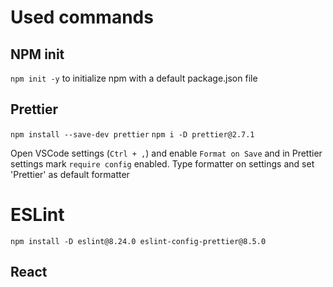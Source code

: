 # Used commands

## NPM init

`npm init -y` to initialize npm with a default package.json file

## Prettier

`npm install --save-dev prettier`
`npm i -D prettier@2.7.1`

Open VSCode settings (`Ctrl + ,`) and enable `Format on Save` and in Prettier settings mark `require config` enabled.
Type formatter on settings and set 'Prettier' as default formatter

# ESLint

`npm install -D eslint@8.24.0 eslint-config-prettier@8.5.0`

## React
